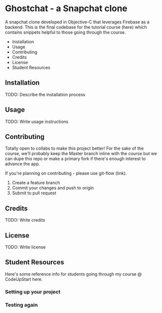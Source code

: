 # Ghostchat - a Snapchat clone

A snapchat clone developed in Objective-C that leverages Firebase as a backend. This is the final codebase for the tutorial course (here) which contains snippets helpful to those going through the course. 

<!-- MarkdownTOC -->

- Installation
- Usage
- Contributing
- Credits
- License
- Student Resources

<!-- /MarkdownTOC -->

## Installation

TODO: Describe the installation process

## Usage

TODO: Write usage instructions

## Contributing

Totally open to collabs to make this project better! For the sake of the course, we'll probably keep the Master branch inline with the course but we can dupe this repo or make a primary fork if there's enough interest to advance the app. 

If you're planning on contributing - please use git-flow (link).

1. Create a feature branch
2. Commit your changes and push to origin
3. Submit to pull request

## Credits

TODO: Write credits

## License

TODO: Write license

## Student Resources

Here's some reference info for students going through my course @ CodeUpStart here.

### Setting up your project

### Testing again